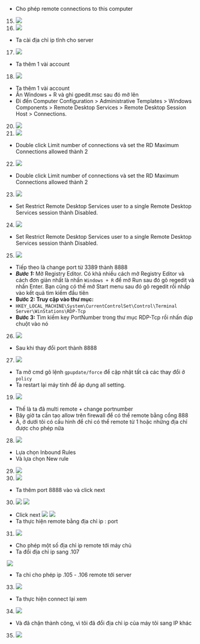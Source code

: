 
- Cho phép remote connections to this computer
15.	![](https://img001.prntscr.com/file/img001/Vd1pIwaPR-WQGfJQChoCSg.png)
16.	![](https://img001.prntscr.com/file/img001/_SuduSmSRvW94Ol2KE_P_w.png)
- Ta cài địa chỉ ip tĩnh cho server
17.	![](https://img001.prntscr.com/file/img001/HlYeOV9ITP2qW_rRcpbX2Q.png)
- Ta thêm 1 vài account
18.	![](https://img001.prntscr.com/file/img001/C0BuaiOIQp-2FyWIYFNvEw.png)
- Ta thêm 1 vài account
- Ần Windows + R và ghi gpedit.msc sau đó mở lên
- Đi đến Computer Configuration > Administrative Templates > Windows Components > Remote Desktop Services > Remote Desktop Session Host > Connections.

20.	![](https://img001.prntscr.com/file/img001/Es0-1aAgRIqGroDh6yp2lw.png)
21.	![](https://img001.prntscr.com/file/img001/20sa2HaNQ3O_GHxUIG6djQ.png)
- Double click Limit number of connections và set the RD Maximum Connections allowed thành 2
22.	![](https://img001.prntscr.com/file/img001/NOwJ1im4SqSoI-tH5fe2aQ.png)
- Double click Limit number of connections và set the RD Maximum Connections allowed thành 2
23.	![](https://img001.prntscr.com/file/img001/l7JUsqIvThOl9nABsBkUWQ.png)
- Set Restrict Remote Desktop Services user to a single Remote Desktop Services session thành Disabled.
24.	![](https://img001.prntscr.com/file/img001/dsZhIpvBTmCl6o4eFO4Gyg.png)
- Set Restrict Remote Desktop Services user to a single Remote Desktop Services session thành Disabled.
25.	![](https://img001.prntscr.com/file/img001/XejWkubKRRytJeZvj2RV1A.png)
- Tiếp theo là change port từ 3389 thành 8888
- ***Bước 1:*** Mở Registry Editor. Có khả nhiều cách mở Registry Editor và cách đơn giản nhất là nhấn `Windows + R` để mở Run sau đó gõ regedit và nhấn Enter. Bạn cũng có thể mở Start menu sau đó gõ regedit rồi nhấp vào kết quả tìm kiếm đầu tiên
- **Bước 2: Truy cập vào thư mục:**
- `HKEY_LOCAL_MACHINE\System\CurrentControlSet\Control\Terminal Server\WinStations\RDP-Tcp`
- **Bước 3:** Tìm kiếm key PortNumber trong thư mục RDP-Tcp rồi nhấn đúp chuột vào nó
26.	![](https://img001.prntscr.com/file/img001/hommvqeTRvCQJwI8UZakBw.png)
- Sau khi thay đổi port thành 8888
27.	![](https://img001.prntscr.com/file/img001/0IeLDkACTceiluPBXZAoWQ.png)
- Ta mở cmd gõ lệnh `gpupdate/force` để cập nhật tất cả các thay đổi ở `policy` 
- Ta restart lại máy tính để áp dụng all setting.
19.	![](https://img001.prntscr.com/file/img001/zm8ZLzohTHaBPCYs6QgScQ.png)
- Thế là ta đã multi remote + change portnumber 
- Bây giờ ta cần tạo allow trên firewall để có thể remote bằng cổng 888
- À, ở dưới tôi có cấu hình để chỉ có thể remote từ 1 hoặc những địa chỉ được cho phép nữa
28.	![](https://img001.prntscr.com/file/img001/9PTplwwmS9SKpxHChlkjPg.png)
- Lựa chọn Inbound Rules
- Và lựa chọn New rule
29.	![](https://img001.prntscr.com/file/img001/04_d5qFnQu6UHmzxKlGajQ.png)
30.	![](httpss://img001.prntscr.com/file/img001/cHIRLwdTSYeSWj05PLTyTA.png)
- Ta thêm port 8888 vào và click next
30.	![](https://img001.prntscr.com/file/img001/J82AMeuuQxiCQim98aadkA.png)
![](httpss://img001.prntscr.com/file/img001/eEeDjVdkQgOD08OEAj6v2Q.png)
- Click next
![](httpss://img001.prntscr.com/file/img001/WinleFFaTx-8nlhqZHTAPQ.png)
	![](https://img001.prntscr.com/file/img001/zEycRZ21TJ-eRv9dxmoIMw.png)
- Ta thực hiện remote bằng địa chỉ ip : port
31.	![](https://img001.prntscr.com/file/img001/tv2juyTASIWt7ozfpzVGfg.png)
- Cho phép một số địa chỉ ip remote tới máy chủ
- Ta đổi địa chỉ ip sang .107 

![](https://img001.prntscr.com/file/img001/Ed7TD5s7TEKsyjiRUUCPBQ.png)
- Ta chỉ cho phép ip  .105 - .106 remote tới server
33.	![](https://img001.prntscr.com/file/img001/4-fPNvSHSyqBGMF7z17MOA.png)
- Ta thực hiện connect lại xem
34.	![](https://img001.prntscr.com/file/img001/2yIXZA3wTFOf--3Ldj-BCw.png)
- Và đã chặn thành công, vì tôi đã đổi địa chỉ ip của máy tôi sang IP khác
35.	![](https://img001.prntscr.com/file/img001/TgKHOOZMReyy-9Oc8ptVqQ.png)
